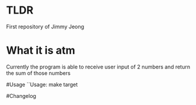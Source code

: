 # TLDR
First repository of Jimmy Jeong

# What it is atm
Currently the program is able to receive user input of 2 numbers and return the sum of those numbers

#Usage
``Usage: make target

#Changelog

